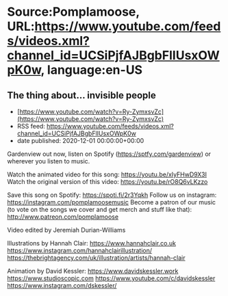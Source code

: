 # Source:Pomplamoose, URL:https://www.youtube.com/feeds/videos.xml?channel_id=UCSiPjfAJBgbFlIUsxOWpK0w, language:en-US

## The thing about... invisible people
 - [https://www.youtube.com/watch?v=Ry-ZymxsvZc](https://www.youtube.com/watch?v=Ry-ZymxsvZc)
 - RSS feed: https://www.youtube.com/feeds/videos.xml?channel_id=UCSiPjfAJBgbFlIUsxOWpK0w
 - date published: 2020-12-01 00:00:00+00:00

Gardenview out now, listen on Spotify (https://sptfy.com/gardenview) or wherever you listen to music.

 Watch the animated video for this song: https://youtu.be/xIyFHwD9X3I
Watch the original version of this video: https://youtu.be/rO8Q6vLKzzo

Save this song on Spotify: https://spoti.fi/2r3Yqkh
Follow us on instagram: https://instagram.com/pomplamoosemusic
Become a patron of our music (to vote on the songs we cover and get merch and stuff like that): http://www.patreon.com/pomplamoose

Video edited by Jeremiah Durian-Williams

Illustrations by Hannah Clair:
https://www.hannahclair.co.uk
https://www.instagram.com/hannahclairillustration/
https://thebrightagency.com/uk/illustration/artists/hannah-clair

Animation by David Kessler: 
https://www.davidskessler.work
https://www.studioscopic.com
https://www.youtube.com/c/davidskessler
https://www.instagram.com/dskessler/

